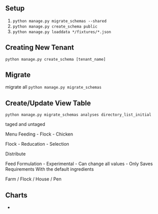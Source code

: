 ## Setup

1. ```python manage.py migrate_schemas --shared```
2. ```python manage.py create_schema public```
3. ```python manage.py loaddata */fixtures/*.json```

## Creating New Tenant

```python manage.py create_schema [tenant_name]```

## Migrate

migrate all ```python manage.py migrate_schemas```

## Create/Update View Table

```python manage.py migrate_schemas analyses directory_list_initial```

taged and untaged

Menu
Feeding
    - Flock
    - Chicken

Flock
    - Reducation
    - Selection


Distribute

Feed Formulation
    - Experimental
        - Can change all values
        - Only Saves Requirements With the default ingredients

Farm / Flock / House / Pen

## Charts

- 